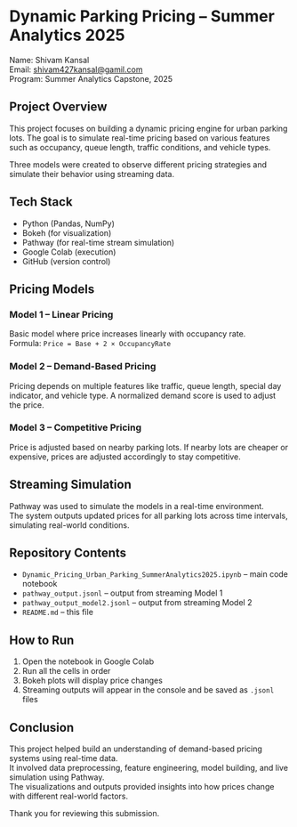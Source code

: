 # Dynamic Parking Pricing – Summer Analytics 2025

Name: Shivam Kansal  
Email: shivam427kansal@gamil.com  
Program: Summer Analytics Capstone, 2025

## Project Overview

This project focuses on building a dynamic pricing engine for urban parking lots. The goal is to simulate real-time pricing based on various features such as occupancy, queue length, traffic conditions, and vehicle types.

Three models were created to observe different pricing strategies and simulate their behavior using streaming data.

## Tech Stack

- Python (Pandas, NumPy)
- Bokeh (for visualization)
- Pathway (for real-time stream simulation)
- Google Colab (execution)
- GitHub (version control)

## Pricing Models

### Model 1 – Linear Pricing
Basic model where price increases linearly with occupancy rate.  
Formula: `Price = Base + 2 × OccupancyRate`

### Model 2 – Demand-Based Pricing
Pricing depends on multiple features like traffic, queue length, special day indicator, and vehicle type. A normalized demand score is used to adjust the price.

### Model 3 – Competitive Pricing
Price is adjusted based on nearby parking lots. If nearby lots are cheaper or expensive, prices are adjusted accordingly to stay competitive.

## Streaming Simulation

Pathway was used to simulate the models in a real-time environment.  
The system outputs updated prices for all parking lots across time intervals, simulating real-world conditions.

## Repository Contents

- `Dynamic_Pricing_Urban_Parking_SummerAnalytics2025.ipynb` – main code notebook
- `pathway_output.jsonl` – output from streaming Model 1
- `pathway_output_model2.jsonl` – output from streaming Model 2
- `README.md` – this file

## How to Run

1. Open the notebook in Google Colab  
2. Run all the cells in order  
3. Bokeh plots will display price changes  
4. Streaming outputs will appear in the console and be saved as `.jsonl` files

## Conclusion

This project helped build an understanding of demand-based pricing systems using real-time data.  
It involved data preprocessing, feature engineering, model building, and live simulation using Pathway.  
The visualizations and outputs provided insights into how prices change with different real-world factors.

Thank you for reviewing this submission.
